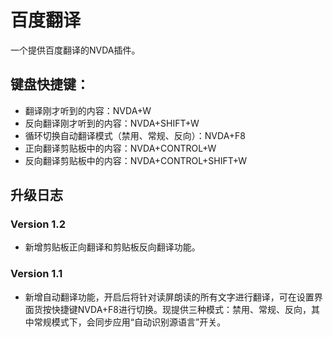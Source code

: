 # 百度翻译

一个提供百度翻译的NVDA插件。

## 键盘快捷键：

* 翻译刚才听到的内容：NVDA+W
* 反向翻译刚才听到的内容：NVDA+SHIFT+W
* 循环切换自动翻译模式（禁用、常规、反向）：NVDA+F8
* 正向翻译剪贴板中的内容：NVDA+CONTROL+W
* 反向翻译剪贴板中的内容：NVDA+CONTROL+SHIFT+W

## 升级日志

### Version 1.2

* 新增剪贴板正向翻译和剪贴板反向翻译功能。

### Version 1.1

* 新增自动翻译功能，开启后将针对读屏朗读的所有文字进行翻译，可在设置界面货按快捷键NVDA+F8进行切换。现提供三种模式：禁用、常规、反向，其中常规模式下，会同步应用“自动识别源语言”开关。
